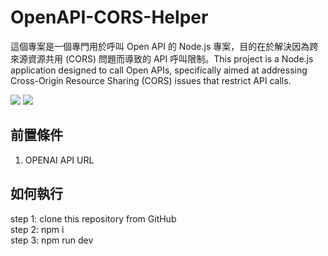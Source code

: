 # OpenAPI-CORS-Helper
這個專案是一個專門用於呼叫 Open API 的 Node.js 專案，目的在於解決因為跨來源資源共用 (CORS) 問題而導致的 API 呼叫限制。This project is a Node.js application designed to call Open APIs, specifically aimed at addressing Cross-Origin Resource Sharing (CORS) issues that restrict API calls.

<img src="https://imgur.com/LipWGjs.png">
<img src="https://imgur.com/JgG8XPc.png">

## 前置條件
1. OPENAI API URL

## 如何執行
step 1: clone this repository from GitHub  
step 2: npm i  
step 3: npm run dev  
